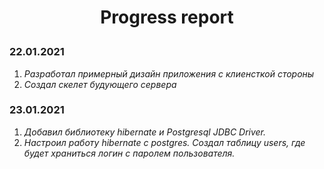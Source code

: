 **<p align="center">Progress report</p>**
=====================


### 22.01.2021
1. _Разработал примерный дизайн приложения с клиенсткой стороны_
2. _Создал скелет будующего сервера_

### 23.01.2021
1. _Добавил библиотеку hibernate и Postgresql JDBC Driver._
2. _Настроил работу hibernate c postgres. Создал таблицу users, где будет храниться логин с паролем пользователя._

